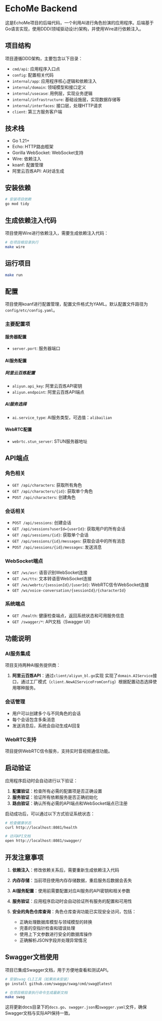 # EchoMe Backend

这是EchoMe项目的后端代码，一个利用AI进行角色扮演的应用程序。后端基于Go语言实现，使用DDD(领域驱动设计)架构，并使用Wire进行依赖注入。

## 项目结构

项目遵循DDD架构，主要包含以下目录：

- `cmd/api`: 应用程序入口点
- `config`: 配置相关代码
- `internal/app`: 应用程序核心逻辑和依赖注入
- `internal/domain`: 领域模型和接口定义
- `internal/usecase`: 用例层，实现业务逻辑
- `internal/infrastructure`: 基础设施层，实现数据存储等
- `internal/interfaces`: 接口层，处理HTTP请求
- `client`: 第三方服务客户端

## 技术栈

- Go 1.21+
- Echo: HTTP路由框架
- Gorilla WebSocket: WebSocket支持
- Wire: 依赖注入
- koanf: 配置管理
- 阿里云百炼API: AI对话生成

## 安装依赖

```bash
# 安装项目依赖
go mod tidy
```

## 生成依赖注入代码

项目使用Wire进行依赖注入，需要生成依赖注入代码：

```bash
# 在项目根目录执行
make wire
```

## 运行项目

```bash
make run
```

## 配置

项目使用koanf进行配置管理，配置文件格式为YAML。默认配置文件路径为`config/etc/config.yaml`。

### 主要配置项

#### 服务器配置
- `server.port`: 服务器端口

#### AI服务配置

##### 阿里云百炼配置
- `aliyun.api_key`: 阿里云百炼API密钥
- `aliyun.endpoint`: 阿里云百炼API端点

##### AI服务选择
- `ai.service_type`: AI服务类型，可选值：`alibailian`

#### WebRTC配置
- `webrtc.stun_server`: STUN服务器地址

## API端点

### 角色相关
- `GET /api/characters`: 获取所有角色
- `GET /api/characters/{id}`: 获取单个角色
- `POST /api/characters`: 创建角色

### 会话相关
- `POST /api/sessions`: 创建会话
- `GET /api/sessions?userId={userId}`: 获取用户的所有会话
- `GET /api/sessions/{id}`: 获取单个会话
- `GET /api/sessions/{id}/messages`: 获取会话中的所有消息
- `POST /api/sessions/{id}/messages`: 发送消息

### WebSocket端点
- `GET /ws/asr`: 语音识别WebSocket连接
- `GET /ws/tts`: 文本转语音WebSocket连接
- `GET /ws/webrtc/{sessionId}/{userId}`: WebRTC信令WebSocket连接
- `GET /ws/voice-conversation/{sessionId}/{characterId}`

### 系统端点
- `GET /health`: 健康检查端点，返回系统状态和可用服务信息
- `GET /swagger/*`: API文档（Swagger UI）

## 功能说明

### AI服务集成

项目支持两种AI服务提供商：

1. **阿里云百炼API**：通过`client/aliyun_bl.go`实现
实现了`domain.AIService`接口，通过工厂模式（`client.NewAIServiceFromConfig`）根据配置动态选择使用哪种服务。

### 会话管理

- 用户可以创建多个与不同角色的会话
- 每个会话包含多条消息
- 发送消息后，系统会自动生成AI回复

### WebRTC支持

项目提供WebRTC信令服务，支持实时音视频通信功能。

## 启动验证

应用程序启动时会自动进行以下验证：

1. **配置验证**：检查所有必需的配置项是否正确设置
2. **服务验证**：验证所有依赖服务是否正确初始化
3. **路由验证**：确认所有必需的API端点和WebSocket端点已注册

启动成功后，可以通过以下方式验证系统状态：

```bash
# 检查健康状态
curl http://localhost:8081/health

# 访问API文档
open http://localhost:8081/swagger/
```

## 开发注意事项

1. **依赖注入**：修改依赖关系后，需要重新生成依赖注入代码

2. **内存存储**：当前项目使用内存存储数据，重启服务后数据会丢失

3. **AI服务配置**：使用前需要配置对应AI服务的API密钥和相关参数

4. **服务验证**：应用程序启动时会自动验证所有服务的配置和可用性

5. **安全的角色仓库查询**：角色仓库查询功能已实现安全访问，包括：
   - 正确处理数据库模型与领域模型的转换
   - 完善的空指针检查和错误处理
   - 使用上下文参数进行安全的数据库操作
   - 正确解析JSON字段并处理异常情况

## Swagger文档使用

项目已集成Swagger文档，用于方便地查看和测试API。

```bash
# 安装swag CLI工具（如果尚未安装）
go install github.com/swaggo/swag/cmd/swag@latest

# 在项目根目录执行命令生成最新文档
make swag
```

这将更新docs目录下的`docs.go`、`swagger.json`和`swagger.yaml`文件，确保Swagger文档与实际API保持一致。
